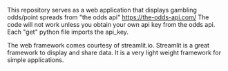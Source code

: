 This repository serves as a web application that displays gambling odds/point spreads from "the odds api" https://the-odds-api.com/
The code will not work unless you obtain your own api key from the odds api. Each "get" python file imports the api_key.

The web framework comes courtesy of streamlit.io. Streamlit is a great framework to display and share data. It is a very light weight framework for simple applications.
